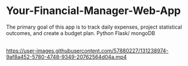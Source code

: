 


# Your-Financial-Manager-Web-App
The primary goal of this app is to track daily expenses, project statistical outcomes, and create a budget plan.
Python Flask/ mongoDB</br> </br>



https://user-images.githubusercontent.com/57880227/131238974-9af8a452-5780-4748-9349-20762564d04a.mp4


